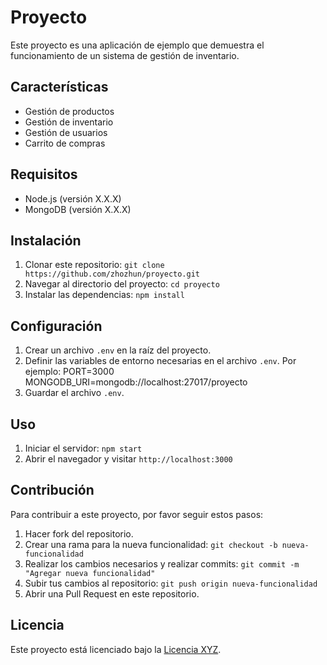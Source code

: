 # Proyecto

Este proyecto es una aplicación de ejemplo que demuestra el funcionamiento de un sistema de gestión de inventario.

## Características

- Gestión de productos
- Gestión de inventario
- Gestión de usuarios
- Carrito de compras

## Requisitos

- Node.js (versión X.X.X)
- MongoDB (versión X.X.X)

## Instalación

1. Clonar este repositorio: `git clone https://github.com/zhozhun/proyecto.git`
2. Navegar al directorio del proyecto: `cd proyecto`
3. Instalar las dependencias: `npm install`

## Configuración

1. Crear un archivo `.env` en la raíz del proyecto.
2. Definir las variables de entorno necesarias en el archivo `.env`. Por ejemplo:
PORT=3000
MONGODB_URI=mongodb://localhost:27017/proyecto
3. Guardar el archivo `.env`.

## Uso

1. Iniciar el servidor: `npm start`
2. Abrir el navegador y visitar `http://localhost:3000`

## Contribución

Para contribuir a este proyecto, por favor seguir estos pasos:

1. Hacer fork del repositorio.
2. Crear una rama para la nueva funcionalidad: `git checkout -b nueva-funcionalidad`
3. Realizar los cambios necesarios y realizar commits: `git commit -m "Agregar nueva funcionalidad"`
4. Subir tus cambios al repositorio: `git push origin nueva-funcionalidad`
5. Abrir una Pull Request en este repositorio.

## Licencia

Este proyecto está licenciado bajo la [Licencia XYZ](enlace-a-la-licencia).
